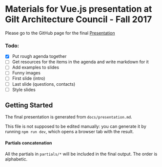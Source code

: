 # Materials for Vue.js presentation at Gilt Architecture Council - Fall 2017

Please go to the GitHub page for the final [Presentation](https://rbelling.github.io/vuejs-gilt)

### Todo:
- [x] Put rough agenda together
- [ ] Get resources for the items in the agenda and write markdown for it
- [ ] Add examples to slides
- [ ] Funny images
- [ ] First slide (intro)
- [ ] Last slide (questions, contacts)
- [ ] Style slides

## Getting Started
The final presentation is generated from `docs/presentation.md`.  

This file is not supposed to be edited manually: 
you can generate it by running `npm run dev`, which opens a browser tab with the result.

#### Partials concatenation
All the partials in `partials/*` will be included in the final output. The order is alphabetic.
